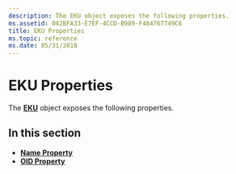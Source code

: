 ```yaml
---
description: The EKU object exposes the following properties.
ms.assetid: 042BFA33-E7EF-4CCD-B989-F484767749C6
title: EKU Properties
ms.topic: reference
ms.date: 05/31/2018
---
```


# EKU Properties

The [**EKU**](eku.md) object exposes the following properties.

## In this section

-   [**Name Property**](eku-name.md)
-   [**OID Property**](eku-oid.md)

 

 



